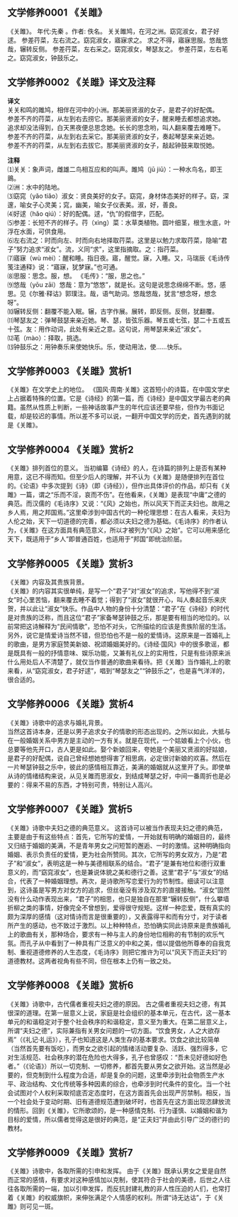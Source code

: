 ## 文学修养0001 《关雎》
《关雎》。
年代:先秦 。作者: 佚名。
关关雎鸠，在河之洲。窈窕淑女，君子好逑。
参差荇菜，左右流之。窈窕淑女，寤寐求之。
求之不得，寤寐思服。悠哉悠哉，辗转反侧。
参差荇菜，左右采之。窈窕淑女，琴瑟友之。
参差荇菜，左右芼之。窈窕淑女，钟鼓乐之。

## 文学修养0002 《关雎》译文及注释
**译文**  
关关和鸣的雎鸠，相伴在河中的小洲。那美丽贤淑的女子，是君子的好配偶。  
参差不齐的荇菜，从左到右去捞它。那美丽贤淑的女子，醒来睡去都想追求她。  
追求却没法得到，白天黑夜便总思念她。长长的思念哟，叫人翻来覆去难睡下。  
参差不齐的荇菜，从左到右去采它。那美丽贤淑的女子，奏起琴瑟来亲近她。  
参差不齐的荇菜，从左到右去拔它。那美丽贤淑的女子，敲起钟鼓来取悦她。

**注释**  
⑴关关：象声词，雌雄二鸟相互应和的叫声。雎鸠（jū jiū）：一种水鸟名，即王鴡。  
⑵洲：水中的陆地。  
⑶窈窕（yǎo tiǎo）淑女：贤良美好的女子。窈窕，身材体态美好的样子。窈，深邃，喻女子心灵美；窕，幽美，喻女子仪表美。淑，好，善良。  
⑷好逑（hǎo qiú）：好的配偶。逑，“仇”的假借字，匹配。  
⑸参差：长短不齐的样子。荇（xìng）菜：水草类植物。圆叶细茎，根生水底，叶浮在水面，可供食用。  
⑹左右流之：时而向左、时而向右地择取荇菜。这里是以勉力求取荇菜，隐喻“君子”努力追求“淑女”。流，义同“求”，这里指摘取。之：指荇菜。  
⑺寤寐（wù mèi）：醒和睡。指日夜。寤，醒觉。寐，入睡。又，马瑞辰《毛诗传笺注通释》说：“寤寐，犹梦寐。”也可通。  
⑻思服：思念。服，想。 《毛传》：“服，思之也。”  
⑼悠哉（yōu zāi）悠哉：意为“悠悠”，就是长。这句是说思念绵绵不断。悠，感思。见《尔雅·释诂》郭璞注。哉，语气助词。悠哉悠哉，犹言“想念呀，想念呀”。  
⑽辗转反侧：翻覆不能入眠。辗，古字作展。展转，即反侧。反侧，犹翻覆。  
⑾琴瑟友之：弹琴鼓瑟来亲近她。琴、瑟，皆弦乐器。琴五或七弦，瑟二十五或五十弦。友：用作动词，此处有亲近之意。这句说，用琴瑟来亲近“淑女”。  
⑿芼（mào）：择取，挑选。  
⒀钟鼓乐之：用钟奏乐来使她快乐。乐，使动用法，使……快乐。

## 文学修养0003 《关雎》赏析1
《关雎》在文学史上的地位。
《国风·周南·关雎》这首短小的诗篇，在中国文学史上占据着特殊的位置。它是《诗经》的第一篇，而《诗经》是中国文学最古老的典籍。虽然从性质上判断，一些神话故事产生的年代应该还要早些，但作为书面记载，却是较迟的事情。所以差不多可以说，一翻开中国文学的历史，首先遇到的就是《关雎》。

## 文学修养0004 《关雎》赏析2
《关雎》排列首位的意义。
当初编纂《诗经》的人，在诗篇的排列上是否有某种用意，这已不得而知。但至少后人的理解，并不认为《关雎》是随便排列在首位的。《论语》中多次提到《诗》（即《诗经》），但作出具体评价的作品，却只有《关雎》一篇，谓之“乐而不淫，哀而不伤”。在他看来，《关雎》是表现“中庸”之德的典范。而汉儒的《毛诗序》又说：“《风》之始也，所以风天下而正夫妇也。故用之乡人焉，用之邦国焉。”这里牵涉到中国古代的一种伦理思想：在古人看来，夫妇为人伦之始，天下一切道德的完善，都必须以夫妇之德为基础。《毛诗序》的作者认为，《关雎》在这方面具有典范意义，所以才被列为“《风》之始”。它可以用来感化天下，既适用于“乡人”即普通百姓，也适用于“邦国”即统治阶层。

## 文学修养0005 《关雎》赏析3
《关雎》内容及其贵族背景。  
《关雎》的内容其实很单纯，是写一个“君子”对“淑女”的追求，写他得不到“淑女”时心里苦恼，翻来覆去睡不着觉；得到了“淑女”就很开心，叫人奏起音乐来庆贺，并以此让“淑女”快乐。作品中人物的身份十分清楚：“君子”在《诗经》的时代是对贵族的泛称，而且这位“君子”家备琴瑟钟鼓之乐，那是要有相当的地位的。以前常把这诗解释为“民间情歌”，恐怕不对头，它所描绘的应该是贵族阶层的生活。另外，说它是情爱诗当然不错，但恐怕也不是一般的爱情诗。这原来是一首婚礼上的歌曲，是男方家庭赞美新娘、祝颂婚姻美好的。《诗经·国风》中的很多歌谣，都是既具有一般的抒情意味、娱乐功能，又兼有礼仪上的实用性，只是有些诗原来派什么用处后人不清楚了，就仅当作普通的歌曲来看待。把《关雎》当作婚礼上的歌来看，从“窈窕淑女，君子好逑”，唱到“琴瑟友之”“钟鼓乐之”，也是喜气洋洋的，很合适的。

## 文学修养0006 《关雎》赏析4
《关雎》诗歌中的追求与婚礼背景。  
当然这首诗本身，还是以男子追求女子的情歌的形态出现的。之所以如此，大抵与在一般婚姻关系中男方是主动的一方有关。就是在现代，一个姑娘看上个小伙，也总要等他先开口，古人更是如此。娶个新娘回来，夸她是个美丽又贤淑的好姑娘，是君子的好配偶，说自己曾经想她想得害了相思病，必定很讨新娘的欢喜。然后在一片琴瑟钟鼓之乐中，彼此的感情相互靠近，美满的婚姻就从这里开了头。即使单从诗的情绪结构来说，从见关雎而思淑女，到结成琴瑟之好，中间一番周折也是必要的：得来不易的东西，才特别可贵，特别让人高兴。

## 文学修养0007 《关雎》赏析5
《关雎》诗歌中夫妇之德的典范意义。
这首诗可以被当作表现夫妇之德的典范，主要是由于有这些特点：首先，它所写的爱情，一开始就有明确的婚姻目的，最终又归结于婚姻的美满，不是青年男女之问短暂的邂逅、一时的激情。这种明确指向婚姻、表示负责任的爱情，更为社会所赞同。其次，它所写的男女双方，乃是“君子”和“淑女”，表明这是一种与美德相联系的结合。“君子”是兼有地位和德行双重意义的，而“窈窕淑女”，也是兼说体貌之美和德行之善。这里“君子”与“淑女”的结合，代表了一种婚姻理想。再次，是诗歌所写恋爱行为的节制性。细读可以注意到，这诗虽是写男方对女方的追求，但丝毫没有涉及双方的直接接触。“淑女”固然没有什么动作表现出来，“君子”的相思，也只是独自在那里“辗转反侧”，什么攀墙折柳之类的事情，好像完全不曾想到，爱得很守规矩。这样一种恋爱，既有真实的颇为深厚的感情（这对情诗而言是很重要的），又表露得平和而有分寸，对于读者所产生的感动，也不致过于激烈。以上种种特点，恐怕确实同此诗原来是贵族婚礼上的歌曲有关，那种场合，要求有一种与主人的身份地位相称的有节制的欢乐气氛。而孔子从中看到了一种具有广泛意义的中和之美，借以提倡他所尊奉的自我克制、重视道德修养的人生态度，《毛诗序》则把它推许为可以“风天下而正夫妇”的道德教材。这两者视角有些不同，但在根本上仍有一致之处。

## 文学修养0008 《关雎》赏析6
《关雎》诗歌中，古代儒者重视夫妇之德的原因。
古之儒者重视夫妇之德，有其很深的道理。在第一层意义上说，家庭是社会组织的基本单元，在古代，这一基本单元的和谐稳定对于整个社会秩序的和谐稳定，意义至为重大。在第二层意义上，所谓“夫妇之德”，实际兼指有关男女问题的一切方面。“饮食男女，人之大欲存焉”（《礼记·礼运》），孔子也知道这是人类生存的基本要求。饮食之欲比较简单（当然首先要有饭吃），而男女之欲引起的情绪活动要复杂、活跃、强烈得多，它对生活规范、社会秩序的潜在危险也大得多，孔子也曾感叹：“吾未见好德如好色者。”（《论语》）所以一切克制、一切修养，都首先要从男女之欲开始。这当然是必要的，但克制到什么程度为合适，却是复杂的问题，这里牵涉到社会物质生产水平、政治结构、文化传统等多种因素的综合，也牵涉到时代条件的变化。当一个社会试图对个人权利采取彻底否定态度时，在这方面首先会出现严厉禁制。相反，当一个社会处于变动时期、旧有道德规范遭到破坏时，也首先在这方面出现恣肆放流的情形。回到《关雎》，它所歌颂的，是一种感情克制、行为谨慎、以婚姻和谐为目标的爱情，所以儒者觉得这是很好的典范，是“正夫妇”并由此引导广泛的德行的教材。

## 文学修养0009 《关雎》赏析7
《关雎》诗歌中，各取所需的引申和发挥。
由于《关雎》既承认男女之爱是自然而正常的感情，有要求对这种感情加以克制，使其符合于社会的美德，后世之人往往各取所需的一端，加以引申发挥，而反抗封建礼教的非人性压迫的人们，也常打着《关雎》的权威旗帜，来伸张满足个人情感的权利。所谓“诗无达诂”，于《关雎》则可见一斑。